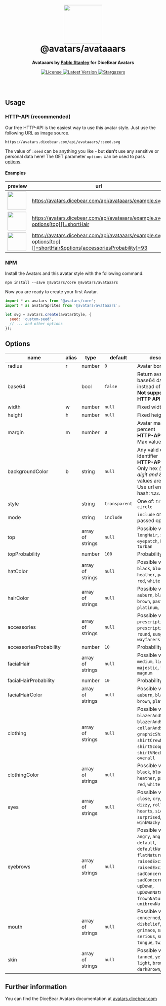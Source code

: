 <br />
<br />

<h1 align="center"><img src="https://avatars.dicebear.com/api/avataaars/1.svg" width="124" /> <br />@avatars/avataaars</h1>
<p align="center"><strong>Avataaars by <a href="https://twitter.com/pablostanley" target="_blank">Pablo Stanley</a> for DiceBear Avatars</strong></p>

<p align="center">
    <a href="https://github.com/dicebear/avatars/blob/master/LICENSE" target="_blank">
        <img src="https://img.shields.io/github/license/dicebear/avatars.svg?style=flat-square" alt="License">
    </a>
    <a href="https://www.npmjs.com/package/@avatars/avataaars" target="_blank">
        <img src="https://img.shields.io/npm/v/@avatars/avataaars.svg?style=flat-square" alt="Latest Version">
    </a>
    <a href="https://github.com/dicebear/avatars/stargazers" target="_blank">
        <img src="https://img.shields.io/github/stars/dicebear/avatars?style=flat-square" alt="Stargazers">
    </a>
</p>
<br />
<br />

## Usage

### HTTP-API (recommended)

Our free HTTP-API is the easiest way to use this avatar style. Just use the following URL as image source.

    https://avatars.dicebear.com/api/avataaars/:seed.svg

The value of `:seed` can be anything you like - but **don't** use any sensitive or personal data here! The GET parameter
`options` can be used to pass [options](#options).

#### Examples

| preview                                                                                                                                     | url                                                                                                                |
| ------------------------------------------------------------------------------------------------------------------------------------------- | ------------------------------------------------------------------------------------------------------------------ |
| <img src="https://avatars.dicebear.com/api/avataaars/example.svg" width="60" />                                                             | https://avatars.dicebear.com/api/avataaars/example.svg                                                             |
| <img src="https://avatars.dicebear.com/api/avataaars/example.svg?options[top][]=shortHair" width="60" />                                    | https://avatars.dicebear.com/api/avataaars/example.svg?options[top][]=shortHair                                    |
| <img src="https://avatars.dicebear.com/api/avataaars/example.svg?options[top][]=shortHair&options[accessoriesProbability]=93" width="60" /> | https://avatars.dicebear.com/api/avataaars/example.svg?options[top][]=shortHair&options[accessoriesProbability]=93 |

### NPM

Install the Avatars and this avatar style with the following command.

    npm install --save @avatars/core @avatars/avataaars

Now you are ready to create your first Avatar.

```js
import * as avatars from '@avatars/core';
import * as avatarSprites from '@avatars/avataaars';

let svg = avatars.create(avatarStyle, {
  seed: 'custom-seed',
  // ... and other options
});
```

## Options

| name                   | alias | type             | default       | description                                                                                                                                                                                                                       |
| ---------------------- | ----- | ---------------- | ------------- | --------------------------------------------------------------------------------------------------------------------------------------------------------------------------------------------------------------------------------- |
| radius                 | r     | number           | `0`           | Avatar border radius                                                                                                                                                                                                              |
| base64                 |       | bool             | `false`       | Return avatar as base64 data uri instead of XML <br> **Not supported by the HTTP API**                                                                                                                                            |
| width                  | w     | number           | `null`        | Fixed width                                                                                                                                                                                                                       |
| height                 | h     | number           | `null`        | Fixed height                                                                                                                                                                                                                      |
| margin                 | m     | number           | `0`           | Avatar margin in percent<br> **HTTP-API limitation** Max value `25`                                                                                                                                                               |
| backgroundColor        | b     | string           | `null`        | Any valid color identifier<br> **HTTP-API limitation** Only hex _(3-digit, 6-digit and 8-digit)_ values are allowed. Use url encoded hash: `%23`.                                                                                 |
| style                  |       | string           | `transparent` | One of: `transparent`, `circle`                                                                                                                                                                                                   |
| mode                   |       | string           | `include`     | `include` or `exclude` passed options.                                                                                                                                                                                            |
| top                    |       | array of strings | `null`        | Possible values: `longHair`, `shortHair`, `eyepatch`, `hat`, `hijab`, `turban`                                                                                                                                                    |
| topProbability         |       | number           | `100`         | Probability in percent                                                                                                                                                                                                            |
| hatColor               |       | array of strings | `null`        | Possible values: `black`, `blue`, `gray`, `heather`, `pastel`, `pink`, `red`, `white`                                                                                                                                             |
| hairColor              |       | array of strings | `null`        | Possible values: `auburn`, `black`, `blonde`, `brown`, `pastel`, `platinum`, `red`, `gray`                                                                                                                                        |
| accessories            |       | array of strings | `null`        | Possible values: `kurt`, `prescription01`, `prescription02`, `round`, `sunglasses`, `wayfarers`                                                                                                                                   |
| accessoriesProbability |       | number           | `10`          | Probability in percent                                                                                                                                                                                                            |
| facialHair             |       | array of strings | `null`        | Possible values: `medium`, `light`, `majestic`, `fancy`, `magnum`                                                                                                                                                                 |
| facialHairProbability  |       | number           | `10`          | Probability in percent                                                                                                                                                                                                            |
| facialHairColor        |       | array of strings | `null`        | Possible values: `auburn`, `black`, `blonde`, `brown`, `platinum`, `red`                                                                                                                                                          |
| clothing               |       | array of strings | `null`        | Possible values: `blazerAndShirt`, `blazerAndSweater`, `collarAndSweater`, `graphicShirt`, `shirtCrewNeck`, `shirtScoopNeck`, `shirtVNeck`, `hoodie`, `overall`                                                                   |
| clothingColor          |       | array of strings | `null`        | Possible values: `black`, `blue`, `gray`, `heather`, `pastel`, `pink`, `red`, `white`                                                                                                                                             |
| eyes                   |       | array of strings | `null`        | Possible values: `close`, `cry`, `default`, `dizzy`, `roll`, `happy`, `hearts`, `side`, `squint`, `surprised`, `wink`, `winkWacky`                                                                                                |
| eyebrows               |       | array of strings | `null`        | Possible values: `angry`, `angryNatural`, `default`, `defaultNatural`, `flatNatural`, `raisedExcited`, `raisedExcitedNatural`, `sadConcerned`, `sadConcernedNatural`, `upDown`, `upDownNatural`, `frownNatural`, `unibrowNatural` |
| mouth                  |       | array of strings | `null`        | Possible values: `concerned`, `default`, `disbelief`, `eating`, `grimace`, `sad`, `scream`, `serious`, `smile`, `tongue`, `twinkle`, `vomit`                                                                                      |
| skin                   |       | array of strings | `null`        | Possible values: `tanned`, `yellow`, `pale`, `light`, `brown`, `darkBrown`, `black`                                                                                                                                               |

## Further information

You can find the DiceBear Avatars documentation at [avatars.dicebear.com](https://avatars.dicebear.com)
